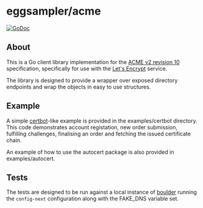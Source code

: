 # eggsampler/acme

[![GoDoc](https://godoc.org/github.com/eggsampler/acme?status.svg)](https://godoc.org/github.com/eggsampler/acme)

## About

This is a Go client library implementation for the [ACME v2 revision 10](https://tools.ietf.org/html/draft-ietf-acme-acme-10) specification, specifically for use with the [Let's Encrypt](https://letsencrypt.org/) service. 

The library is designed to provide a wrapper over exposed directory endpoints and wrap the objects in easy to use structures.

## Example

A simple [certbot](https://certbot.eff.org/)-like example is provided in the examples/certbot directory.
This code demonstrates account registation, new order submission, fulfilling challenges, finalising an order and fetching the issued certificate chain.

An example of how to use the autocert package is also provided in examples/autocert.

## Tests

The tests are designed to be run against a local instance of [boulder](https://github.com/letsencrypt/boulder) running the `config-next` configuration along with the FAKE_DNS variable set.
